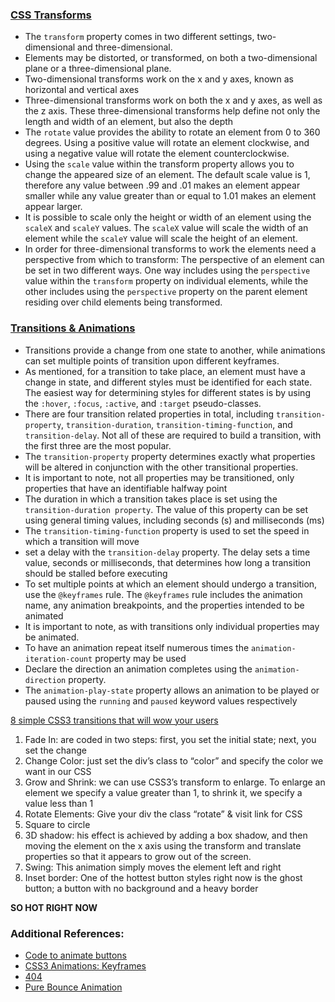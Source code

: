 ### [CSS Transforms](https://learn.shayhowe.com/advanced-html-css/css-transforms/)

- The `transform` property comes in two different settings, two-dimensional and three-dimensional.
- Elements may be distorted, or transformed, on both a two-dimensional plane or a three-dimensional plane.
- Two-dimensional transforms work on the x and y axes, known as horizontal and vertical axes
- Three-dimensional transforms work on both the x and y axes, as well as the z axis. These three-dimensional transforms help define not only the length and width of an element, but also the depth
- The `rotate` value provides the ability to rotate an element from 0 to 360 degrees. Using a positive value will rotate an element clockwise, and using a negative value will rotate the element counterclockwise.
- Using the `scale` value within the transform property allows you to change the appeared size of an element. The default scale value is 1, therefore any value between .99 and .01 makes an element appear smaller while any value greater than or equal to 1.01 makes an element appear larger.
- It is possible to scale only the height or width of an element using the `scaleX` and `scaleY` values. The `scaleX` value will scale the width of an element while the `scaleY` value will scale the height of an element.
- In order for three-dimensional transforms to work the elements need a perspective from which to transform: The perspective of an element can be set in two different ways. One way includes using the `perspective` value within the `transform` property on individual elements, while the other includes using the `perspective` property on the parent element residing over child elements being transformed.

### [Transitions & Animations](https://learn.shayhowe.com/advanced-html-css/transitions-animations/)

- Transitions provide a change from one state to another, while animations can set multiple points of transition upon different keyframes.
- As mentioned, for a transition to take place, an element must have a change in state, and different styles must be identified for each state. The easiest way for determining styles for different states is by using the `:hover`, `:focus`, `:active`, and `:target` pseudo-classes.
- There are four transition related properties in total, including `transition-property`, `transition-duration`, `transition-timing-function`, and `transition-delay`. Not all of these are required to build a transition, with the first three are the most popular.
- The `transition-property` property determines exactly what properties will be altered in conjunction with the other transitional properties.
- It is important to note, not all properties may be transitioned, only properties that have an identifiable halfway point
- The duration in which a transition takes place is set using the `transition-duration property`. The value of this property can be set using general timing values, including seconds (s) and milliseconds (ms)
- The `transition-timing-function` property is used to set the speed in which a transition will move
- set a delay with the `transition-delay` property. The delay sets a time value, seconds or milliseconds, that determines how long a transition should be stalled before executing
- To set multiple points at which an element should undergo a transition, use the `@keyframes` rule. The `@keyframes` rule includes the animation name, any animation breakpoints, and the properties intended to be animated
- It is important to note, as with transitions only individual properties may be animated.
- To have an animation repeat itself numerous times the `animation-iteration-count` property may be used
- Declare the direction an animation completes using the `animation-direction` property.
- The `animation-play-state` property allows an animation to be played or paused using the `running` and `paused` keyword values respectively

[8 simple CSS3 transitions that will wow your users](https://www.webdesignerdepot.com/2014/05/8-simple-css3-transitions-that-will-wow-your-users)

1. Fade In: are coded in two steps: first, you set the initial state; next, you set the change
2. Change Color: just set the div’s class to “color” and specify the color we want in our CSS
3. Grow and Shrink: we can use CSS3’s transform to enlarge. To enlarge an element we specify a value greater than 1, to shrink it, we specify a value less than 1
4. Rotate Elements: Give your div the class “rotate” & visit link for CSS
5. Square to circle
6. 3D shadow: his effect is achieved by adding a box shadow, and then moving the element on the x axis using the transform and translate properties so that it appears to grow out of the screen.
7. Swing: This animation simply moves the element left and right
8. Inset border: One of the hottest button styles right now is the ghost button; a button with no background and a heavy border

**SO HOT RIGHT NOW**

### Additional References:

- [Code to animate buttons](https://codepen.io/retyui/pen/ByoaXV)
- [CSS3 Animations: Keyframes](https://codepen.io/akshaychauhan/pen/dyBqVo)
- [404](https://codepen.io/kieranfivestars/pen/MYdQxX)
- [Pure Bounce Animation](https://codepen.io/dp_lewis/pen/QWMxRR)
